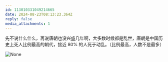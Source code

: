 ```yaml
---
id: 113010331049214665
date: 2024-08-23T08:13:23.364Z
reply: false
media_attachments: 1
---
```


先不说什么什么，再说唐朝也没兴盛几年啊，大多数时候都是乱世，唐朝是中国历史上死人比例最高的朝代，接近 80% 的人死于动乱。（比例最高，人数不是最多）

![None](https://files.e5n.cc/media_attachments/files/113/010/318/609/188/469/original/9e3ed5d004cc22d3.jpg)
